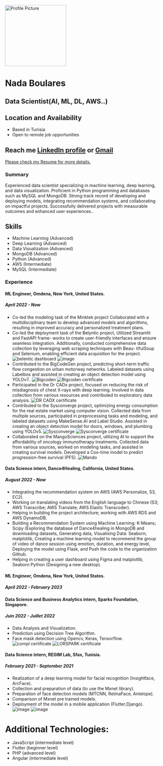 <img src="nada_boulares.png" alt="Profile Picture" width="200"/>

# Nada Boulares

## Data Scientist(AI, ML, DL, AWS..)
## Location and Availability

- Based in Tunisia
- Open to remote job opportunities
## Reach me [LinkedIn profile](https://www.linkedin.com/in/nada-boulares-83129214b/)  or [Gmail](nada.boulaares@gmail.com)
[Please check my Resume for more details.](https://drive.google.com/file/d/1pRxb8qQWBMS1EiTPUVY0mpfwfSilLYAf/view?usp=sharing)

### Summary
Experienced data scientist specializing in machine learning, deep learning,
and data visualization. Proficient in Python programming and databases
such as MySQL and MongoDB. Strong track record of developing and
deploying models, integrating recommendation systems, and collaborating
on impactful projects. Successfully delivered projects with measurable
outcomes and enhanced user experiences..
## Skills

- Machine Learning (Advanced)
- Deep Learning (Advanced)
- Data Visualization (Advanced)
- MongoDB (Advanced)
- Python (Advanced)
- AWS (Intermediate)
- MySQL (Intermediate)

### Experience
#### ML Engineer, Omdena, New York, United States.
##### April 2022 - Now
- Co-led the modeling task of the Minktek project Collaborated with a multidisciplinary
team to develop advanced models and algorithms, resulting in improved accuracy and
personalized treatment plans.
- Co-led the deployment task of the Belyntic project, Utilized Streamlit and FastAPI frame-
works to create user-friendly interfaces and ensure seamless integration. Additionally,
conducted comprehensive data collection by leveraging web scraping techniques with Beau-
tifulSoup and Selenium, enabling efficient data acquisition for the project.
![belentic dashboard](BELENTIC.png)
![image](omlor.png)
- Contributed to the BigCodeGen project, predicting short-term traffic flow congestion on
urban motorway networks. Labeled datasets using Labelbox and assisted in creating an
object detection model using YOLOv7..
 ![Bigcoden](b.png)
 ![Bigcoden certificate](bigcoden.png)
- Participated in the Dr CADx project, focused on reducing the risk of misdiagnosis of chest X-rays with deep learning. Involved in data collection from various resources and contributed to exploratory data analysis.
![DR CADX certificate](drcadx.png)
- Contributed to the Sysconverge project, optimizing energy consumption for the real estate
market using computer vision. Collected data from multiple sources, participated in
preprocessing tasks and modeling, and labeled datasets using MakeSense.AI and Label
Studio. Assisted in creating an object detection model for doors, windows, and plumbing
using YOLOv5.
 ![Sysconverge](s.png)
![Sysconverge certificate](sysconverge.png)
- Collaborated on the MangoSciences project, utilizing AI to support the affordability of
oncology immunotherapy treatments. Collected data from various sources, worked on
modeling tasks, and assisted in creating survival models. Developed a Cox-time model to
predict progression-free survival (PFS).
![Mando](m.png)
#### Data Science intern, Dance4Healing, California, United States.
##### August 2022 - Now
- Integrating the recommendation system on AWS (AWS Personalize, S3, EC2).
- Working on translating videos from the English language to Chinese (S3; AWS Transcribe; AWS Translate; AWS Elastic Transcoder).
- Helping in building the project architecture; working with AWS RDS and AWS DynamoDB.
- Building a Recommendation System using Machine Learning: K-Means; Scipy (Exploring the database of Dance4healing in MongoDB and downloading datasets, Generating data, Visualising Data: Seaborn; matplotlib, Creating a machine learning model to recommend the group of video of dance session using emotion, duration, and energy level, Deploying the model using Flask, and Push the code to the organization Github.
- Helping in creating a user dashboard using Figma and matplotlib, Seaborn Python (Designing a new desktop).


#### ML Engineer, Omdena, New York, United States.
##### April 2022 - February 2023


#### Data Science and Business Analytics intern, Sparks Foundation, Singapore.
##### Juin 2022 - Juillet 2022
- Data Analysis and Visualization.
- Prediction using Decision Tree Algorithm.
- Face mask detection using Opencv, Keras, Tensorflow.
![compl certificate](sparks.png)
![LORSPARK certificate](lors.png)

#### Data Science intern, REGIM Lab, Sfax, Tunisia.
##### February 2021 - September 2021
- Realization of a deep learning model for facial recognition (Insightface, ArcFace).
- Collection and preparation of data (to use the Mxnet library).
- Preparation of face detection models (MTCNN, RetinaFace, Antelope).
- Comparison of Mxnet pre trained models.
- Deployment of the model in a mobile application (Flutter;Django).
![image](bio1.png)
![image](bio2.png)

# Additional Technologies:
- JavaScript (intermediate level)
- Flutter (beginner level)
- PHP (advanced level)
- Angular (intermediate level)

